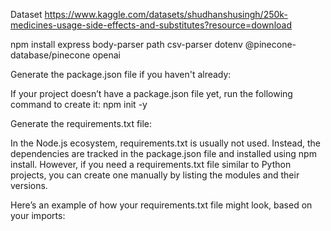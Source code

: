 Dataset
https://www.kaggle.com/datasets/shudhanshusingh/250k-medicines-usage-side-effects-and-substitutes?resource=download

npm install express body-parser path csv-parser dotenv @pinecone-database/pinecone openai

Generate the package.json file if you haven't already:

If your project doesn’t have a package.json file yet, run the following command to create it:
npm init -y

Generate the requirements.txt file:

In the Node.js ecosystem, requirements.txt is usually not used. Instead, the dependencies are tracked in the package.json file and installed using npm install. However, if you need a requirements.txt file similar to Python projects, you can create one manually by listing the modules and their versions.

Here’s an example of how your requirements.txt file might look, based on your imports:




